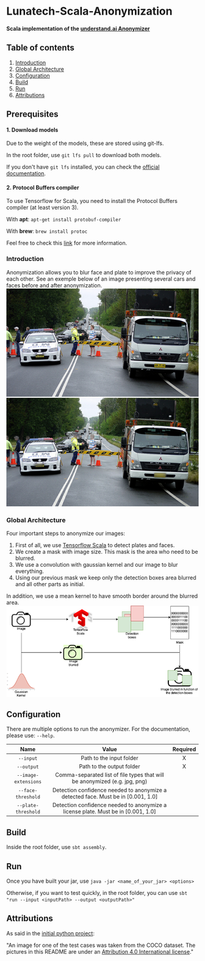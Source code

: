 
# Lunatech-Scala-Anonymization  

#### Scala implementation of the [understand.ai Anonymizer](https://github.com/understand-ai/anonymizer)
 
## Table of contents
1. [Introduction](#introduction)
2. [Global Architecture](#globalArchitecture)
3. [Configuration](#configuration)
4. [Build](#build)
5. [Run](#run)
6. [Attributions](#attributions)

## Prerequisites
#### 1. Download models
Due to the weight of the models, these are stored using git-lfs.

In the root folder, use `git lfs pull` to download both models.

If you don't have  `git lfs` installed, you can check the [official documentation](https://git-lfs.github.com/).
#### 2. Protocol Buffers compiler
To use Tensorflow for Scala, you need to install the Protocol Buffers compiler (at least version 3).

With **apt**: `apt-get install protobuf-compiler`

With **brew**: `brew install protoc`

Feel free to check this [link](http://platanios.org/tensorflow_scala/installation.html) for more information.

### Introduction <a name="introduction"></a>
Anonymization allows you to blur face and plate to improve the privacy of each other.
See an exemple below of an image presenting several cars and faces before and after anonymization.
![Image example cars before](/images/input/cars.jpg)
![Image example cars after](/images/out/anonymized_cars.jpg)

### Global Architecture <a name="globalArchitecture"></a>
Four important steps to anonymize our images:
1. First of all, we use [Tensorflow Scala](https://github.com/eaplatanios/tensorflow_scala) to detect plates and faces.
2. We create a mask with image size. This mask is the area who need to be blurred.
3. We use a convolution with gaussian kernel and our image to blur everything.
4. Using our previous mask we keep only the detection boxes area blurred and all other parts as initial.

In addition, we use a mean kernel to have smooth border around the blurred area.
![Diagram Global architecture](/images/documentation/diagramGeneral.png)

## Configuration <a name="configuration"></a>
There are multiple options to run the anonymizer.
For the documentation, please use: `--help`.

| Name                   |                          Value                                                     |  Required |
|:----------------------:|:----------------------------------------------------------------------------------:|:---------:|
| `--input`              | Path to the input folder                                                           |    X      |
| `--output`             | Path to the output folder                                                          |    X      |
| `--image-extensions`   | Comma-separated list of file types that will be anonymized (e.g. jpg, png)         |           |
| `--face-threshold`     | Detection confidence needed to anonymize a detected face. Must be in [0.001, 1.0]  |           |
| `--plate-threshold`    | Detection confidence needed to anonymize a license plate. Must be in [0.001, 1.0]  |           |


## Build <a name="build"></a>
Inside the root folder, use `sbt assembly`.

## Run <a name="run"></a>
Once you have built your jar, use `java -jar <name_of_your_jar> <options>`

Otherwise, if you want to test quickly, in the root folder, you can use `sbt "run --input <inputPath> --output <outputPath>"
`
## Attributions <a name="attributions"></a>
As said in the [initial python project](https://github.com/understand-ai/anonymizer):

"An image for one of the test cases was taken from the COCO dataset.
 The pictures in this README are under an [Attribution 4.0 International license](https://creativecommons.org/licenses/by/4.0/legalcode)."
